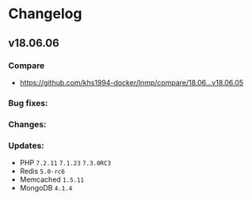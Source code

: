 # Changelog

## v18.06.06

### Compare

* https://github.com/khs1994-docker/lnmp/compare/18.06...v18.06.05

### Bug fixes:

### Changes:

### Updates:

* PHP `7.2.11` `7.1.23` `7.3.0RC3`
* Redis `5.0-rc6`
* Memcached `1.5.11`
* MongoDB `4.1.4`
